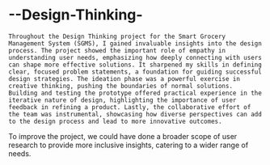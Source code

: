 # --Design-Thinking-
    Throughout the Design Thinking project for the Smart Grocery Management System (SGMS), I gained invaluable insights into the design process. The project showed the important role of empathy in understanding user needs, emphasizing how deeply connecting with users can shape more effective solutions. It sharpened my skills in defining clear, focused problem statements, a foundation for guiding successful design strategies. The ideation phase was a powerful exercise in creative thinking, pushing the boundaries of normal solutions. Building and testing the prototype offered practical experience in the iterative nature of design, highlighting the importance of user feedback in refining a product. Lastly, the collaborative effort of the team was instrumental, showcasing how diverse perspectives can add to the design process and lead to more innovative outcomes.

To improve the project, we could have done a broader scope of user research to provide more inclusive insights, catering to a wider range of needs.
